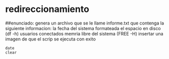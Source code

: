# redireccionamiento 
##enunciado:
genera un archivo que se le llame informe.txt que contenga la siguiente informacion:
la fecha del sistema formateada
el espacio en disco (df -h)
usuarios conectados 
memria libre del sistema (FREE -H)
insertar una imagen de que el scrip se ejecuta con  exito 


```
date 
clear
```

